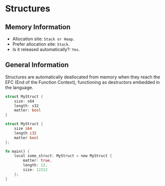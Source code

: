 # Structures

## Memory Information

- Allocation site: ``Stack or Heap``.
- Prefer allocation site: ``Stack``.
- Is it released automatically?: ``Yes``.

## General Information

Structures are automatically deallocated from memory when they reach the EFC (End of the Function Context), functioning as destructors embedded in the language.

```rust
struct MyStruct {
    size: s64
    length: s32
    matter: bool
}
```

```rust
struct MyStruct {
    size i64
    length i32
    matter bool
};

fn main() {
    local some_struct: MyStruct = new MyStruct {
        matter: true,
        length: 12,
        size: 12312
    };
}
```

